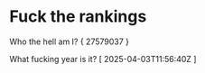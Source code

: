 # Fuck the rankings

Who the hell am I?
{ 27579037 }

What fucking year is it?
[ 2025-04-03T11:56:40Z ]
